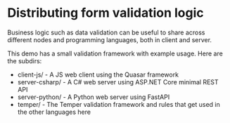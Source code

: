 # Distributing form validation logic

Business logic such as data validation can be useful to share across different
nodes and programming languages, both in client and server.

This demo has a small validation framework with example usage. Here are the
subdirs:

- client-js/ - A JS web client using the Quasar framework
- server-csharp/ - A C# web server using ASP.NET Core minimal REST API
- server-python/ - A Python web server using FastAPI
- temper/ - The Temper validation framework and rules that get used in the other
  languages here
